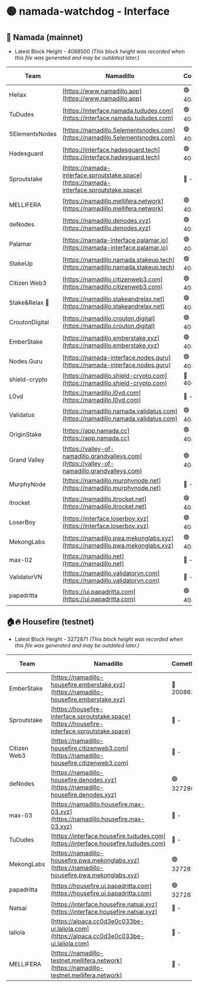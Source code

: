 # 🟡 namada-watchdog - Interface

## 🚀 Namada (mainnet)
- Latest Block Height - 4088500 *(This block height was recorded when this file was generated and may be outdated later.)*

| Team | Namadillo | CometBFT | Indexer | MASP Indexer |
|-|-|-|-|-|
| Heliax | [https://www.namadillo.app](https://www.namadillo.app) | 🟢 4088472 | 🟢 4088472 | 🔴 4087886 |
| TuDudes | [https://interface.namada.tududes.com](https://interface.namada.tududes.com) | 🟢 4088472 | 🟢 4088472 | 🔴 4087886 |
| 5ElementsNodes | [https://namadillo.5elementsnodes.com](https://namadillo.5elementsnodes.com) | 🟢 4088472 | 🟢 4088472 | 🔴 4087886 |
| Hadesguard | [https://interface.hadesguard.tech](https://interface.hadesguard.tech) | 🟢 4088473 | 🟢 4088473 | 🔴 4087886 |
| Sproutstake | [https://namada-interface.sproutstake.space](https://namada-interface.sproutstake.space) | 🔴 - | 🔴 3738134 | 🔴 - |
| MELLIFERA | [https://namadillo.mellifera.network](https://namadillo.mellifera.network) | 🟢 4088477 | 🟢 4088477 | 🔴 3765769 |
| deNodes | [https://namadillo.denodes.xyz](https://namadillo.denodes.xyz) | 🟢 4088478 | 🟢 4088478 | 🔴 4087886 |
| Palamar | [https://namada-interface.palamar.io](https://namada-interface.palamar.io) | 🟢 4088479 | 🟢 4088479 | 🔴 4087886 |
| StakeUp | [https://namadillo.namada.stakeup.tech](https://namadillo.namada.stakeup.tech) | 🟢 4088480 | 🟢 4088480 | 🔴 4087886 |
| Citizen Web3 | [https://namadillo.citizenweb3.com](https://namadillo.citizenweb3.com) | 🟢 4088481 | 🟢 4088480 | 🔴 4087886 |
| Stake&Relax 🦥 | [https://namadillo.stakeandrelax.net](https://namadillo.stakeandrelax.net) | 🟢 4088481 | 🟢 4088481 | 🔴 3765769 |
| CroutonDigital | [https://namadillo.crouton.digital](https://namadillo.crouton.digital) | 🟢 4088482 | 🟢 4088482 | 🔴 4087886 |
| EmberStake | [https://namadillo.emberstake.xyz](https://namadillo.emberstake.xyz) | 🟢 4088483 | 🟢 4088483 | 🔴 4087886 |
| Nodes.Guru | [https://namada-interface.nodes.guru](https://namada-interface.nodes.guru) | 🟢 4088483 | 🟢 4088483 | 🔴 4087886 |
| shield-crypto | [https://namadillo.shield-crypto.com](https://namadillo.shield-crypto.com) | 🔴 4066113 | 🔴 4066347 | 🔴 4087886 |
| L0vd | [https://namadillo.l0vd.com](https://namadillo.l0vd.com) | 🔴 - | 🔴 - | 🔴 - |
| Validatus | [https://namadillo.namada.validatus.com](https://namadillo.namada.validatus.com) | 🟢 4088487 | 🟢 4088487 | 🔴 3819812 |
| OriginStake | [https://app.namada.cc](https://app.namada.cc) | 🟢 4088488 | 🟢 4088488 | 🔴 4087886 |
| Grand Valley | [https://valley-of-namadillo.grandvalleys.com](https://valley-of-namadillo.grandvalleys.com) | 🟢 4088490 | 🟢 4088490 | 🔴 4087886 |
| MurphyNode | [https://namadillo.murphynode.net](https://namadillo.murphynode.net) | 🔴 - | 🔴 - | 🔴 - |
| itrocket | [https://namadillo.itrocket.net](https://namadillo.itrocket.net) | 🟢 4088493 | 🟢 4088493 | 🔴 4087886 |
| LoserBoy | [https://interface.loserboy.xyz](https://interface.loserboy.xyz) | 🟢 4088493 | 🟢 4088493 | 🔴 4087886 |
| MekongLabs | [https://namadillo.pwa.mekonglabs.xyz](https://namadillo.pwa.mekonglabs.xyz) | 🟢 4088494 | 🟢 4088494 | 🔴 4087886 |
| max-02 | [https://namadillo.net](https://namadillo.net) | 🔴 - | 🔴 - | 🔴 - |
| ValidatorVN | [https://namadillo.validatorvn.com](https://namadillo.validatorvn.com) | 🔴 - | 🔴 - | 🔴 - |
| papadritta | [https://ui.papadritta.com](https://ui.papadritta.com) | 🟢 4088500 | 🟢 4088500 | 🔴 4087886 |

## 🏠🔥 Housefire (testnet)
- Latest Block Height - 3272871 *(This block height was recorded when this file was generated and may be outdated later.)*

| Team | Namadillo | CometBFT | Indexer | MASP Indexer |
|-|-|-|-|-|
| EmberStake | [https://namadillo-housefire.emberstake.xyz](https://namadillo-housefire.emberstake.xyz) | 🔴 2008636 | 🔴 - | 🔴 - |
| Sproutstake | [https://housefire-interface.sproutstake.space](https://housefire-interface.sproutstake.space) | 🔴 - | 🔴 - | 🔴 - |
| Citizen Web3 | [https://namadillo-housefire.citizenweb3.com](https://namadillo-housefire.citizenweb3.com) | 🔴 - | 🔴 - | 🔴 - |
| deNodes | [https://namadillo-housefire.denodes.xyz](https://namadillo-housefire.denodes.xyz) | 🟢 3272860 | 🟢 3272860 | 🔴 3270701 |
| max-03 | [https://namadillo.housefire.max-03.xyz](https://namadillo.housefire.max-03.xyz) | 🔴 - | 🔴 - | 🔴 - |
| TuDudes | [https://interface.housefire.tududes.com](https://interface.housefire.tududes.com) | 🔴 - | 🔴 - | 🔴 - |
| MekongLabs | [https://namadillo-housefire.pwa.mekonglabs.xyz](https://namadillo-housefire.pwa.mekonglabs.xyz) | 🟢 3272871 | 🟢 3272871 | 🔴 3270701 |
| papadritta | [https://housefire.ui.papadritta.com](https://housefire.ui.papadritta.com) | 🟢 3272871 | 🟢 3272871 | 🔴 3270701 |
| Natsai | [https://interface.housefire.natsai.xyz](https://interface.housefire.natsai.xyz) | 🔴 - | 🔴 - | 🔴 - |
| laliola | [https://alpaca.cc0d3e0c033be-ui.laliola.com](https://alpaca.cc0d3e0c033be-ui.laliola.com) | 🔴 - | 🔴 - | 🔴 - |
| MELLIFERA | [https://namadillo-testnet.mellifera.network](https://namadillo-testnet.mellifera.network) | 🔴 - | 🔴 2778001 | 🔴 2607259 |

